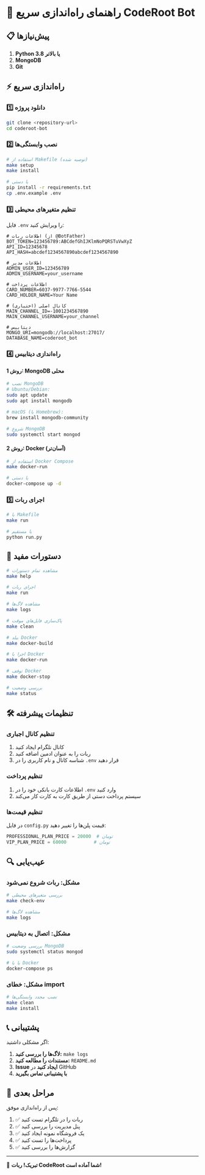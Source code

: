 # 🚀 راهنمای راه‌اندازی سریع CodeRoot Bot

## 📋 پیش‌نیازها

1. **Python 3.8 یا بالاتر**
2. **MongoDB**
3. **Git**

## ⚡ راه‌اندازی سریع

### 1️⃣ دانلود پروژه
```bash
git clone <repository-url>
cd coderoot-bot
```

### 2️⃣ نصب وابستگی‌ها
```bash
# استفاده از Makefile (توصیه شده)
make setup
make install

# یا دستی
pip install -r requirements.txt
cp .env.example .env
```

### 3️⃣ تنظیم متغیرهای محیطی
فایل `.env` را ویرایش کنید:

```env
# اطلاعات ربات (از @BotFather)
BOT_TOKEN=123456789:ABCdefGhIJKlmNoPQRSTuVwXyZ
API_ID=12345678
API_HASH=abcdef1234567890abcdef1234567890

# اطلاعات مدیر
ADMIN_USER_ID=123456789
ADMIN_USERNAME=your_username

# اطلاعات پرداخت
CARD_NUMBER=6037-9977-7766-5544
CARD_HOLDER_NAME=Your Name

# کانال اصلی (اختیاری)
MAIN_CHANNEL_ID=-1001234567890
MAIN_CHANNEL_USERNAME=your_channel

# دیتابیس
MONGO_URI=mongodb://localhost:27017/
DATABASE_NAME=coderoot_bot
```

### 4️⃣ راه‌اندازی دیتابیس

#### روش 1: MongoDB محلی
```bash
# نصب MongoDB
# Ubuntu/Debian:
sudo apt update
sudo apt install mongodb

# macOS (با Homebrew):
brew install mongodb-community

# شروع MongoDB
sudo systemctl start mongod
```

#### روش 2: Docker (آسان‌تر)
```bash
# استفاده از Docker Compose
make docker-run

# یا دستی
docker-compose up -d
```

### 5️⃣ اجرای ربات
```bash
# با Makefile
make run

# یا مستقیم
python run.py
```

## 🔧 دستورات مفید

```bash
# مشاهده تمام دستورات
make help

# اجرای ربات
make run

# مشاهده لاگ‌ها
make logs

# پاک‌سازی فایل‌های موقت
make clean

# بیلد Docker
make docker-build

# اجرا با Docker
make docker-run

# توقف Docker
make docker-stop

# بررسی وضعیت
make status
```

## 🛠 تنظیمات پیشرفته

### تنظیم کانال اجباری
1. کانال تلگرام ایجاد کنید
2. ربات را به عنوان ادمین اضافه کنید
3. شناسه کانال و نام کاربری را در `.env` قرار دهید

### تنظیم پرداخت
1. اطلاعات کارت بانکی خود را در `.env` وارد کنید
2. سیستم پرداخت دستی از طریق کارت به کارت کار می‌کند

### تنظیم قیمت‌ها
در فایل `config.py` قیمت پلن‌ها را تغییر دهید:
```python
PROFESSIONAL_PLAN_PRICE = 20000  # تومان
VIP_PLAN_PRICE = 60000          # تومان
```

## 🔍 عیب‌یابی

### مشکل: ربات شروع نمی‌شود
```bash
# بررسی متغیرهای محیطی
make check-env

# مشاهده لاگ‌ها
make logs
```

### مشکل: اتصال به دیتابیس
```bash
# بررسی وضعیت MongoDB
sudo systemctl status mongod

# یا با Docker
docker-compose ps
```

### مشکل: خطای import
```bash
# نصب مجدد وابستگی‌ها
make clean
make install
```

## 📞 پشتیبانی

اگر مشکلی داشتید:

1. **لاگ‌ها را بررسی کنید:** `make logs`
2. **مستندات را مطالعه کنید:** `README.md`
3. **Issue ایجاد کنید** در GitHub
4. **با پشتیبانی تماس بگیرید**

## 🎯 مراحل بعدی

پس از راه‌اندازی موفق:

1. ✅ ربات را در تلگرام تست کنید
2. ✅ پنل مدیریت را بررسی کنید
3. ✅ یک فروشگاه نمونه ایجاد کنید
4. ✅ پرداخت‌ها را تست کنید
5. ✅ گزارش‌ها را بررسی کنید

---

🎉 **تبریک! ربات CodeRoot شما آماده است!**